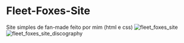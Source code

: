 # Fleet-Foxes-Site
Site simples de fan-made feito por mim (html e css)
![fleet_foxes_site](https://user-images.githubusercontent.com/99996886/174688080-5ce044d4-a944-4e6c-a561-8a461733940d.png)
![fleet_foxes_site_discography](https://user-images.githubusercontent.com/99996886/174688114-86828a0a-e102-4f8d-9d43-38ab59f105fc.png)
